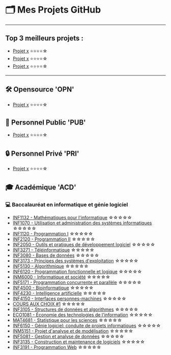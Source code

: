 # 🗂️ Mes Projets GitHub

---

## Top 3 meilleurs projets :
- [Projet x](https://github.com/HypsterQc/Projet-x)
⭐⭐⭐⭐☆ 
- [Projet x](https://github.com/HypsterQc/Projet-x)
⭐⭐⭐⭐☆ 
- [Projet x](https://github.com/HypsterQc/Projet-x)
⭐⭐⭐⭐☆ 

---

## 🛠️ Opensource 'OPN'
- [Projet x](https://github.com/HypsterQc/Projet-x)
⭐⭐⭐⭐☆ 

## 👤 Personnel Public 'PUB'
- [Projet x](https://github.com/HypsterQc/Projet-x)
⭐⭐⭐⭐☆ 

## 🔒 Personnel Privé 'PRI'
- [Projet x](https://github.com/HypsterQc/Projet-x)
⭐⭐⭐⭐☆ 

## 🎓 Académique 'ACD'
### 💻 Baccalauréat en informatique et génie logiciel  
- [INF1132 - Mathématiques pour l'informatique](https://github.com/HypsterQc/ACD-INF1132) 
☆☆☆☆☆ 
- [INF1070 - Utilisation et administration des systèmes informatiques](https://github.com/HypsterQc/ACD-INF1070)
☆☆☆☆☆
- [INF1120 - Programmation I](https://github.com/HypsterQc/ACD-INF1120)
☆☆☆☆☆ 
- [INF2120 - Programmation II](https://github.com/HypsterQc/ACD-INF2120)
☆☆☆☆☆ 
- [INF2050 - Outils et pratiques de développement logiciel](https://github.com/HypsterQc/ACD-INF2050)
☆☆☆☆☆ 
- [INF3271 - Téléinformatique](https://github.com/HypsterQc/ACD-INF3271)
☆☆☆☆☆ 
- [INF3080 - Bases de données](https://github.com/HypsterQc/ACD-INF3080)
☆☆☆☆☆ 
- [INF3173 - Principes des systèmes d'exploitation](https://github.com/HypsterQc/ACD-INF3173)
☆☆☆☆☆ 
- [INF5130 - Algorithmique](https://github.com/HypsterQc/ACD-INF5130)
☆☆☆☆☆ 
- [INF6120 - Programmation fonctionnelle et logique](https://github.com/HypsterQc/ACD-INF6120)
☆☆☆☆☆ 
- [INM6000 - Informatique et société](https://github.com/HypsterQc/ACD-INM6000)
☆☆☆☆☆ 
- [INF5171 - Programmation concurrente et parallèle](https://github.com/HypsterQc/ACD-INF5171)
☆☆☆☆☆ 
- [INF4500 - Bioinformatique](https://github.com/HypsterQc/ACD-INF4500)
☆☆☆☆☆ 
- [INF4230 - Intelligence artificielle](https://github.com/HypsterQc/ACD-INF4230)
☆☆☆☆☆ 
- [INF4150 - Interfaces personnes-machines](https://github.com/HypsterQc/ACD-INF4150)
☆☆☆☆☆ 
- [COURS AUX CHOIX #1](https://github.com/HypsterQc/ACD-CHOIX1)
☆☆☆☆☆ 
- [INF3105 - Structures de données et algorithmes](https://github.com/HypsterQc/ACD-INF3105)
☆☆☆☆☆ 
- [ECO1081 - Économie des technologies de l'information](https://github.com/HypsterQc/ACD-ECO1081)
☆☆☆☆☆ 
- [MAT4681 - Statistique pour les sciences](https://github.com/HypsterQc/ACD-MAT4681)
☆☆☆☆☆ 
- [INF6150 - Génie logiciel: conduite de projets informatiques](https://github.com/HypsterQc/ACD-INF6150)
☆☆☆☆☆ 
- [INM5151 - Projet d'analyse et de modélisation](https://github.com/HypsterQc/ACD-INM5151)
☆☆☆☆☆ 
- [INF5081 - Gestion et analyse de données](https://github.com/HypsterQc/ACD-INF5081)
☆☆☆☆☆ 
- [INF3135 - Construction et maintenance de logiciels](https://github.com/HypsterQc/ACD-INF3135)
☆☆☆☆☆ 
- [INF3191 - Programmation Web](https://github.com/HypsterQc/ACD-INF3191)
☆☆☆☆☆ 
